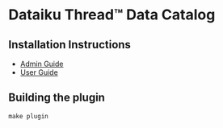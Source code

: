 # Dataiku Thread™ Data Catalog

## Installation Instructions
- [Admin Guide](Thread_Installation_Instructions.pdf)
- [User Guide](Thread_User_Instructions.pdf)

## Building the plugin
`make plugin`